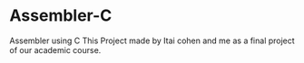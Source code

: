 # Assembler-C
Assembler using C
This Project made by Itai cohen and me as a final project of our academic course.
